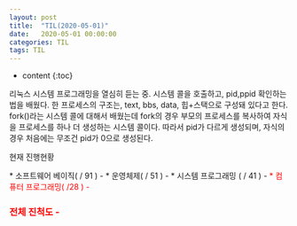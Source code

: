 ```yaml
---
layout: post
title:  "TIL(2020-05-01)"
date:   2020-05-01 00:00:00
categories: TIL
tags: TIL
---
```

* content
{:toc}

리눅스 시스템 프로그래밍을 열심히 듣는 중. 
시스템 콜을 호출하고, pid,ppid 확인하는 법을 배웠다.
한 프로세스의 구조는, text, bbs, data, 힙+스택으로 구성돼 있다고 한다. 
fork()라는 시스템 콜에 대해서 배웠는데
fork의 경우 부모의 프로세스를 복사하여 자식을 프로세스를 하나 더 생성하는 시스템 콜이다. 
따라서 pid가 다르게 생성되며, 자식의 경우 처음에는 무조건 pid가 0으로 생성된다.


현재 진행현황
<input type="hidden" value="16" id="input1"/>
<input type="hidden" value="22" id="input2"/>
<input type="hidden" value="24" id="input3"/>
<input type="hidden" value="0" id="input4"/>

<input type="hidden" value="91" id="cnt1"/>
<input type="hidden" value="51" id="cnt2"/>
<input type="hidden" value="41" id="cnt3"/>
<input type="hidden" value="28" id="cnt4"/>
* 소프트웨어 베이직( <span id="span1"></span> / 91 ) - <span id="percent1" style="color:red;"></span>
* 운영체제( <span id="span2"></span> / 51 ) - <span id="percent2" style="color:red;"></span>
* 시스템 프로그래밍 ( <span id="span3"></span> / 41 ) - <sp2an id="percent3" style="color:red;"></span>
* 컴퓨터 프로그래밍( <span id="span4"></span> /28 ) - <span id="percent4" style="color:red;"></span>

### 전체 진척도   - <span id="percent5" style="color:red;"></span>

<script>
	//메인화면 모아보기에서 다른 TIL 글과의 변수명 구분을 위해 현재 날짜로 변수명 사용
	var today = '20200501';

	var totalCnt = 0;
	var viewCnt = 0;
	
	for(var i = 1 ; i < 5 ; i++){
 
		var inputId = document.getElementById("input" + i);
		inputId.id =  inputId.id + today;  
		var cntId = document.getElementById("cnt" + i);
		cntId.id =  cntId.id + today;  
		var spanId = document.getElementById("span" + i);
		spanId.id =  spanId.id + today;  
		var percentId = document.getElementById("percent" + i);
		percentId.id =  percentId.id + today;  		
 
		
		var inputVal = Number(document.getElementById("input"+ i + today).value);
		var cnt = Number(document.getElementById("cnt"+ i + today).value);
		var inputCal = inputVal / cnt * 100;
		inputCal = inputCal.toFixed(0);
		document.getElementById("span"+i + today).innerHTML = inputVal;
		document.getElementById("percent"+i + today).innerHTML = inputCal + '%';
		
		viewCnt += inputVal;
		totalCnt += cnt;
	}
	
	var percent5Id = document.getElementById("percent5");
	percent5Id.id =  percent5Id.id + today;  
	console.log(percent5Id.id);

	var percent5Value = (viewCnt / totalCnt * 100).toFixed(0); 
	document.getElementById("percent5" + today).innerHTML = percent5Value + '%';
	
</script>